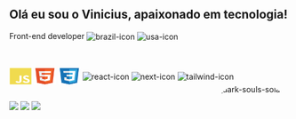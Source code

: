 ## Olá eu sou o Vinicius, apaixonado em tecnologia!

Front-end developer <img align="center" alt="brazil-icon" height="15" width="15" src="https://www.svgrepo.com/show/248829/brazil.svg"> <img align="center" alt="usa-icon" height="15" width="15" src="https://www.svgrepo.com/show/508668/flag-us.svg"><br><br><br>

<div>
  <img align="center" alt="js-icon" height="30" width="40" src="https://raw.githubusercontent.com/devicons/devicon/master/icons/javascript/javascript-plain.svg">
  <img align="center" alt="html-icon" height="30" width="40" src="https://raw.githubusercontent.com/devicons/devicon/master/icons/html5/html5-original.svg">
  <img align="center" alt="css-icon" height="30" width="40" src="https://raw.githubusercontent.com/devicons/devicon/master/icons/css3/css3-original.svg">
  <img align="center" alt="react-icon" height="30" width="40" src="https://www.svgrepo.com/show/327388/logo-react.svg">
  <img align="center" alt="next-icon" height="30" width="40" src="https://www.svgrepo.com/show/368858/nextjs.svg">
  <img align="center" alt="tailwind-icon" height="30" width="40" src="https://www.svgrepo.com/show/374118/tailwind.svg">
  <img align="right" alt="dark-souls-solaire" height="150" style="border-radius:50px" src="https://img001.prntscr.com/file/img001/6C4DAKHuTHqcFP6hj3KTSw.png">
</div>
  
  ##
 
<div> 
  <a href="https://twitter.com/viniciustixuu" target="_blank"><img src="https://img.shields.io/badge/Twitter-1DA1F2?style=for-the-badge&logo=twitter&logoColor=white" target="_blank"></a> 
  <a href = "mailto:tixureserva@gmail.com"><img src="https://img.shields.io/badge/-Gmail-%23333?style=for-the-badge&logo=gmail&logoColor=white" target="_blank"></a>
  <a href="https://www.linkedin.com/in/vinicius-souza-9b3b33261/" target="_blank"><img src="https://img.shields.io/badge/-LinkedIn-%230077B5?style=for-the-badge&logo=linkedin&logoColor=white" target="_blank"></a> 
</div>
